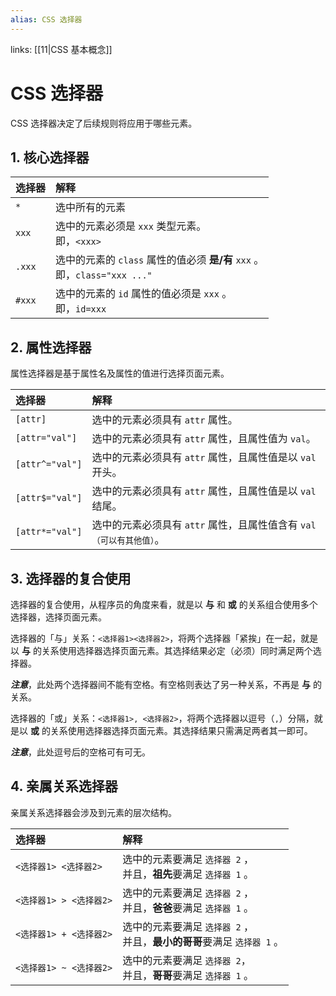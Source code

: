 ```yaml
---
alias: CSS 选择器
---
```


links: [[11|CSS 基本概念]] 

# CSS 选择器

CSS 选择器决定了后续规则将应用于哪些元素。

## 1. 核心选择器

| 选择器 | 解释 |
| :- | :- |
| <code>*</code> | 选中所有的元素 |
| `xxx` | 选中的元素必须是 `xxx` 类型元素。<br>即，`<xxx>` |
| `.xxx` | 选中的元素的 `class` 属性的值必须 **是/有** `xxx` 。<br>即，`class="xxx ..."` |
| `#xxx` | 选中的元素的 `id` 属性的值必须是 `xxx` 。<br>即，`id=xxx`|


## 2. 属性选择器

属性选择器是基于属性名及属性的值进行选择页面元素。

| 选择器 | 解释 |
| :- | :- |
| `[attr]`        | 选中的元素必须具有 `attr` 属性。 |
| `[attr="val"]`  | 选中的元素必须具有 `attr` 属性，且属性值为 `val`。 |
| `[attr^="val"]` | 选中的元素必须具有 `attr` 属性，且属性值是以 `val` 开头。|
| `[attr$="val"]` | 选中的元素必须具有 `attr` 属性，且属性值是以 `val` 结尾。|
| `[attr*="val"]` | 选中的元素必须具有 `attr` 属性，且属性值含有 `val`<small>（可以有其他值）</small>。|


## 3. 选择器的复合使用

选择器的复合使用，从程序员的角度来看，就是以 **与** 和 **或** 的关系组合使用多个选择器，选择页面元素。

选择器的「与」关系：`<选择器1><选择器2>`，将两个选择器「紧挨」在一起，就是以 **与** 的关系使用选择器选择页面元素。其选择结果必定（必须）同时满足两个选择器。

***注意***，此处两个选择器间不能有空格。有空格则表达了另一种关系，不再是 **与** 的关系。

选择器的「或」关系：`<选择器1>, <选择器2>`，将两个选择器以逗号（`,`）分隔，就是以 **或** 的关系使用选择器选择页面元素。其选择结果只需满足两者其一即可。

***注意***，此处逗号后的空格可有可无。


## 4. 亲属关系选择器

亲属关系选择器会涉及到元素的层次结构。

| 选择器 | 解释 |
| :- | :- |
| `<选择器1> <选择器2>` | 选中的元素要满足 `选择器 2` ，<br>并且，**祖先**要满足 `选择器 1` 。|
| `<选择器1> > <选择器2>` | 选中的元素要满足 `选择器 2` ，<br>并且，**爸爸**要满足 `选择器 1` 。|
| `<选择器1> + <选择器2>` | 选中的元素要满足 `选择器 2` ，<br>并且，**最小的哥哥**要满足 `选择器 1` 。|
| `<选择器1> ~ <选择器2>` | 选中的元素要满足 `选择器 2`，<br> 并且，**哥哥**要满足 `选择器 1` 。|


